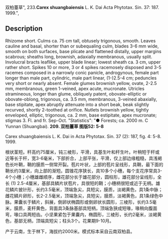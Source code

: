 双柏薹草",
233.**Carex shuangbaiensis** L. K. Dai Acta Phytotax. Sin. 37: 187. 1999.",

## Description
Rhizome short. Culms ca. 75 cm tall, obtusely trigonous, smooth. Leaves cauline and basal, shorter than or subequaling culm, blades 3-6 mm wide, smooth on both surfaces, base plicate and flattened distally, upper margins scabrous; sheaths long, brownish, adaxially membranous, usually split. Involucral bracts leaflike, upper blade linear; lowest sheath ca. 3 cm, upper rather short. Spikes 10 or more, 3 or 4 spikes racemosely disposed and 3-5 racemes composed in a narrowly conic panicle, androgynous, female part longer than male part, cylindric, male part linear, (1-)2.5-4 cm; peduncles very short or nearly absent. Female glumes brownish yellow, ovate, 2-2.5 mm, membranous, green 1-veined, apex acute, mucronate. Utricles stramineous, longer than glume, obliquely patent, obovate-elliptic or obovate-oblong, trigonous, ca. 3.5 mm, membranous, 3-veined abaxially, base stipitate, apex abruptly attenuate into a short beak, beak slightly recurved, shortly 2-toothed at orifice. Nutlets brownish yellow, tightly enveloped, elliptic, trigonous, ca. 2 mm, base estipitate, apex mucronate; stigmas 3. Fl. and fr. Sep-Oct.
  "Statistics": "● Forests; ca. 2000 m. C Yunnan (Shuangbai).
**209. 双柏薹草 图版52: 5-8**

Carex shuangbaiensis L. K. Dai in Acta Phytotax. Sin. 37 (2): 187, fig. 4: 5-8. 1999.

根状茎短。秆高约75厘米，钝三棱形，平滑，具基生叶和秆生叶。叶稍短于秆或近等长于秆，宽3-6毫米，下部折合，上部平张，平滑，仅上部边缘粗糙，具浅褐色长叶鞘，鞘的膜质一侧常开裂。苞片叶状，上部的苞片呈线形，具鞘，最下面的鞘长约3厘米，向上部的渐短。圆锥花序狭长，具10多个小穗，每个支花序常具3-4个小穗；小穗雄雌顺序，雌花部分长于雄花部分，圆柱形，雄花部分呈线形，全长 (1) 2.5-4厘米，基部具鳞片状苞片，具很短的鞘；小穗柄很短或近于无柄。雄花鳞片披针形，长约3.5毫米，顶端急尖，具短尖，膜质，淡褐黄色，具1条中脉；雌花鳞片卵形，长2-2.5毫米，顶端急尖，具短尖，膜质，淡褐黄色，具1条绿色中脉。果囊长于鳞片，斜展，倒卵状椭圆形或倒卵状长圆形，三棱形，长约3.5毫米，膜质，麦秆黄色，背面具3条脉基部具短柄，顶端急狭成短喙，喙稍向腹面弯，喙口具两短齿。小坚果紧包于果囊内，椭圆形，三棱形，长约2毫米，淡褐黄色，基部无柄，顶端具短尖；柱头3个。花果期9-10月。

产于云南，生于林下，海拔约2000米。模式标本采自云南双柏县。
